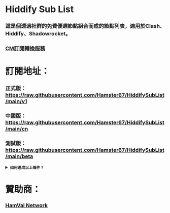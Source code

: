 # Hiddify Sub List
### 這是個透過社群的免費優選節點組合而成的節點列表，適用於Clash、Hiddify、Shadowrocket。

### [CM訂閱轉換服務](https://sub.fxxk.dedyn.io/)

# 訂閱地址：
### 正式版：https://raw.githubusercontent.com/Hamster67/HiddifySubList/main/v1
### 中國版：https://raw.githubusercontent.com/Hamster67/HiddifySubList/main/cn
### 測試版：https://raw.githubusercontent.com/Hamster67/HiddifySubList/main/beta

<details>
<summary><code><strong>如何達成以上條件？</strong></code></summary>

   - 需要Vless URL 或者 SS URL、Vmess等，例如：
   ```js
   vless://123.123.123.123:123
   ```
   - 需邀長時間開啟，最低要求為：
   ```js
   連續 3 天
   ```

 </details>

# 贊助商：
### [HamVal Network](https://hamval.cloudns.be)
